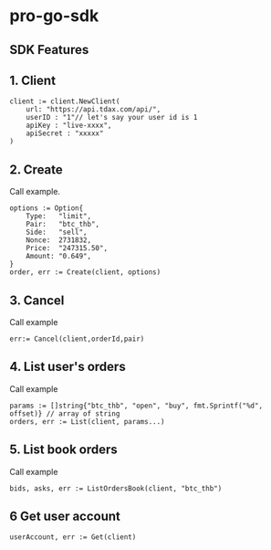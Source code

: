 # pro-go-sdk


## SDK Features

## 1. Client
```
client := client.NewClient(
    url: "https://api.tdax.com/api/",
    userID : "1"// let's say your user id is 1
    apiKey : "live-xxxx",
    apiSecret : "xxxxx"
)

```

## 2. Create
Call example.
```
options := Option{
    Type:   "limit",
    Pair:   "btc_thb",
    Side:   "sell",
    Nonce:  2731832,
    Price:  "247315.50",
    Amount: "0.649",
}
order, err := Create(client, options)

```


## 3. Cancel
Call example

```
err:= Cancel(client,orderId,pair)
```


## 4. List user's orders

Call example

```
params := []string{"btc_thb", "open", "buy", fmt.Sprintf("%d", offset)} // array of string
orders, err := List(client, params...)
```

## 5. List book orders

Call example

```
bids, asks, err := ListOrdersBook(client, "btc_thb")
```

## 6 Get user account

```
userAccount, err := Get(client)
```

